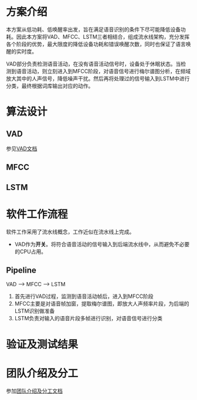 # 方案介绍

本方案从低功耗、低唤醒率出发，旨在满足语音识别的条件下尽可能降低设备功耗。因此本方案将VAD、MFCC、LSTM三者相结合，组成流水线架构，充分发挥各个阶段的优势，最大限度的降低设备功耗和错误唤醒次数，同时也保证了语言唤醒的实时度。

VAD部分负责检测语音活动，在没有语音活动信号时，设备处于休眠状态。当检测到语音活动，则立刻进入到MFCC阶段，对语音信号进行梅尔谱图分析，在频域放大其中的人声信号，降低噪声干扰。然后再将处理过的信号输入到LSTM中进行分类，最终根据词库输出对应的动作。

# 算法设计

## VAD

参见[VAD文档](./vad.md)

## MFCC

## LSTM

# 软件工作流程

软件工作采用了流水线概念，工作近似在流水线上完成。

- VAD作为**开关**。将符合语音活动的信号输入到后端流水线中，从而避免不必要的CPU占用。
  
## Pipeline

VAD --> MFCC --> LSTM

1. 首先进行VAD过程，监测到语音活动帧后，进入到MFCC阶段
2. MFCC主要是对语音帧加窗，提取梅尔谱图，即放大人声频率片段，为后端的LSTM识别做准备
3. LSTM负责对输入的语音片段多帧进行识别，对语音信号进行分类

# 验证及测试结果

# 团队介绍及分工

参加[团队介绍及分工文档](./teams.md)